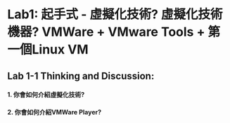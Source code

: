 # Lab1: 起手式 - 虛擬化技術? 虛擬化技術機器? VMWare + VMware Tools + 第一個Linux VM

## Lab 1-1 Thinking and Discussion:

#### 1. 你會如何介紹虛擬化技術?
#### 2. 你會如何介紹VMWare Player?
